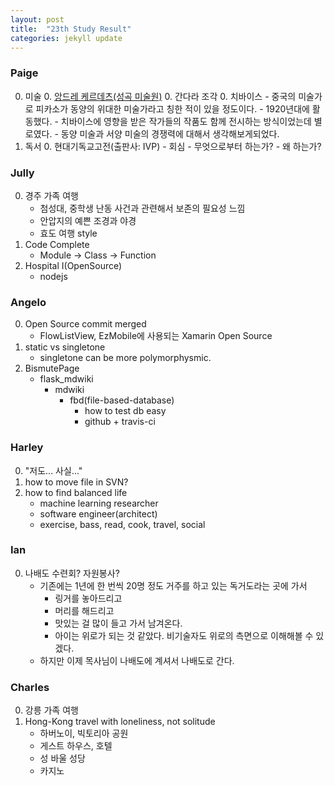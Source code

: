 ```yaml
---
layout: post
title:  "23th Study Result"
categories: jekyll update
---
```


### Paige
 
0. 미술
	0. [앙드레 케르데츠(성곡 미술원)](http://www.sungkokmuseum.org/main/exhibitions/%EC%95%99%EB%93%9C%EB%A0%88-%EC%BC%80%EB%A5%B4%ED%85%8C%EC%B8%A0-andre-kertesz/)
	0. 간다라 조각
	0. 치바이스
		- 중국의 미술가로 피카소가 동양의 위대한 미술가라고 칭한 적이 있을 정도이다.
		- 1920년대에 활동했다.
		- 치바이스에 영향을 받은 작가들의 작품도 함께 전시하는 방식이었는데 별로였다.
		- 동양 미술과 서양 미술의 경쟁력에 대해서 생각해보게되었다.
0. 독서
	0. 현대기독교고전(출판사: IVP)
		- 회심
			- 무엇으로부터 하는가?
			- 왜 하는가?

### Jully 

0. 경주 가족 여행
	- 첨성대, 중학생 난동 사건과 관련해서 보존의 필요성 느낌
	- 안압지의 예쁜 조경과 야경
	- 효도 여행 style
0. Code Complete
	- Module -> Class -> Function
0. Hospital I(OpenSource)
	- nodejs

### Angelo

0. Open Source commit merged
	- FlowListView, EzMobile에 사용되는 Xamarin Open Source
0. static vs singletone
	- singletone can be more polymorphysmic.
0. BismutePage
	- flask_mdwiki
		- mdwiki
			- fbd(file-based-database)
				- how to test db easy
				- github + travis-ci

### Harley

0. "저도... 사실..."
0. how to move file in SVN?
0. how to find balanced life
	- machine learning researcher
	- software engineer(architect)
	- exercise, bass, read, cook, travel, social

### Ian

0. 나배도 수련회? 자원봉사?
	- 기존에는 1년에 한 번씩 20명 정도 거주를 하고 있는 독거도라는 곳에 가서
		- 링거를 놓아드리고
		- 머리를 해드리고
		- 맛있는 걸 많이 들고 가서 남겨온다.
		- 아이는 위로가 되는 것 같았다. 비기술자도 위로의 측면으로 이해해볼 수 있겠다. 
	- 하지만 이제 목사님이 나배도에 계셔서 나배도로 간다.

### Charles

0. 강릉 가족 여행
0. Hong-Kong travel with loneliness, not solitude
	- 하버노이, 빅토리아 공원
	- 게스트 하우스, 호텔
	- 성 바울 성당
	- 카지노  
